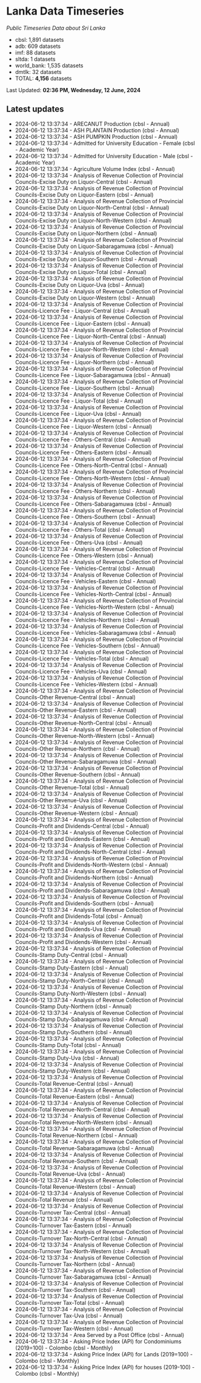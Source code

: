# Lanka Data Timeseries
*Public Timeseries Data about Sri Lanka*

* cbsl: 1,891 datasets
* adb: 609 datasets
* imf: 88 datasets
* sltda: 1 datasets
* world_bank: 1,535 datasets
* dmtlk: 32 datasets
* TOTAL: **4,156** datasets

Last Updated: **02:36 PM, Wednesday, 12 June, 2024**

## Latest updates

* 2024-06-12 13:37:34 - ARECANUT Production (cbsl - Annual)
* 2024-06-12 13:37:34 - ASH PLANTAIN Production (cbsl - Annual)
* 2024-06-12 13:37:34 - ASH PUMPKIN Production (cbsl - Annual)
* 2024-06-12 13:37:34 - Admitted for University Education - Female (cbsl - Academic Year)
* 2024-06-12 13:37:34 - Admitted for University Education - Male (cbsl - Academic Year)
* 2024-06-12 13:37:34 - Agriculture Volume Index (cbsl - Annual)
* 2024-06-12 13:37:34 - Analysis of Revenue Collection of Provincial Councils-Excise Duty on Liquor-Central (cbsl - Annual)
* 2024-06-12 13:37:34 - Analysis of Revenue Collection of Provincial Councils-Excise Duty on Liquor-Eastern (cbsl - Annual)
* 2024-06-12 13:37:34 - Analysis of Revenue Collection of Provincial Councils-Excise Duty on Liquor-North-Central (cbsl - Annual)
* 2024-06-12 13:37:34 - Analysis of Revenue Collection of Provincial Councils-Excise Duty on Liquor-North-Western (cbsl - Annual)
* 2024-06-12 13:37:34 - Analysis of Revenue Collection of Provincial Councils-Excise Duty on Liquor-Northern (cbsl - Annual)
* 2024-06-12 13:37:34 - Analysis of Revenue Collection of Provincial Councils-Excise Duty on Liquor-Sabaragamuwa (cbsl - Annual)
* 2024-06-12 13:37:34 - Analysis of Revenue Collection of Provincial Councils-Excise Duty on Liquor-Southern (cbsl - Annual)
* 2024-06-12 13:37:34 - Analysis of Revenue Collection of Provincial Councils-Excise Duty on Liquor-Total (cbsl - Annual)
* 2024-06-12 13:37:34 - Analysis of Revenue Collection of Provincial Councils-Excise Duty on Liquor-Uva (cbsl - Annual)
* 2024-06-12 13:37:34 - Analysis of Revenue Collection of Provincial Councils-Excise Duty on Liquor-Western (cbsl - Annual)
* 2024-06-12 13:37:34 - Analysis of Revenue Collection of Provincial Councils-Licence Fee - Liquor-Central (cbsl - Annual)
* 2024-06-12 13:37:34 - Analysis of Revenue Collection of Provincial Councils-Licence Fee - Liquor-Eastern (cbsl - Annual)
* 2024-06-12 13:37:34 - Analysis of Revenue Collection of Provincial Councils-Licence Fee - Liquor-North-Central (cbsl - Annual)
* 2024-06-12 13:37:34 - Analysis of Revenue Collection of Provincial Councils-Licence Fee - Liquor-North-Western (cbsl - Annual)
* 2024-06-12 13:37:34 - Analysis of Revenue Collection of Provincial Councils-Licence Fee - Liquor-Northern (cbsl - Annual)
* 2024-06-12 13:37:34 - Analysis of Revenue Collection of Provincial Councils-Licence Fee - Liquor-Sabaragamuwa (cbsl - Annual)
* 2024-06-12 13:37:34 - Analysis of Revenue Collection of Provincial Councils-Licence Fee - Liquor-Southern (cbsl - Annual)
* 2024-06-12 13:37:34 - Analysis of Revenue Collection of Provincial Councils-Licence Fee - Liquor-Total (cbsl - Annual)
* 2024-06-12 13:37:34 - Analysis of Revenue Collection of Provincial Councils-Licence Fee - Liquor-Uva (cbsl - Annual)
* 2024-06-12 13:37:34 - Analysis of Revenue Collection of Provincial Councils-Licence Fee - Liquor-Western (cbsl - Annual)
* 2024-06-12 13:37:34 - Analysis of Revenue Collection of Provincial Councils-Licence Fee - Others-Central (cbsl - Annual)
* 2024-06-12 13:37:34 - Analysis of Revenue Collection of Provincial Councils-Licence Fee - Others-Eastern (cbsl - Annual)
* 2024-06-12 13:37:34 - Analysis of Revenue Collection of Provincial Councils-Licence Fee - Others-North-Central (cbsl - Annual)
* 2024-06-12 13:37:34 - Analysis of Revenue Collection of Provincial Councils-Licence Fee - Others-North-Western (cbsl - Annual)
* 2024-06-12 13:37:34 - Analysis of Revenue Collection of Provincial Councils-Licence Fee - Others-Northern (cbsl - Annual)
* 2024-06-12 13:37:34 - Analysis of Revenue Collection of Provincial Councils-Licence Fee - Others-Sabaragamuwa (cbsl - Annual)
* 2024-06-12 13:37:34 - Analysis of Revenue Collection of Provincial Councils-Licence Fee - Others-Southern (cbsl - Annual)
* 2024-06-12 13:37:34 - Analysis of Revenue Collection of Provincial Councils-Licence Fee - Others-Total (cbsl - Annual)
* 2024-06-12 13:37:34 - Analysis of Revenue Collection of Provincial Councils-Licence Fee - Others-Uva (cbsl - Annual)
* 2024-06-12 13:37:34 - Analysis of Revenue Collection of Provincial Councils-Licence Fee - Others-Western (cbsl - Annual)
* 2024-06-12 13:37:34 - Analysis of Revenue Collection of Provincial Councils-Licence Fee - Vehicles-Central (cbsl - Annual)
* 2024-06-12 13:37:34 - Analysis of Revenue Collection of Provincial Councils-Licence Fee - Vehicles-Eastern (cbsl - Annual)
* 2024-06-12 13:37:34 - Analysis of Revenue Collection of Provincial Councils-Licence Fee - Vehicles-North-Central (cbsl - Annual)
* 2024-06-12 13:37:34 - Analysis of Revenue Collection of Provincial Councils-Licence Fee - Vehicles-North-Western (cbsl - Annual)
* 2024-06-12 13:37:34 - Analysis of Revenue Collection of Provincial Councils-Licence Fee - Vehicles-Northern (cbsl - Annual)
* 2024-06-12 13:37:34 - Analysis of Revenue Collection of Provincial Councils-Licence Fee - Vehicles-Sabaragamuwa (cbsl - Annual)
* 2024-06-12 13:37:34 - Analysis of Revenue Collection of Provincial Councils-Licence Fee - Vehicles-Southern (cbsl - Annual)
* 2024-06-12 13:37:34 - Analysis of Revenue Collection of Provincial Councils-Licence Fee - Vehicles-Total (cbsl - Annual)
* 2024-06-12 13:37:34 - Analysis of Revenue Collection of Provincial Councils-Licence Fee - Vehicles-Uva (cbsl - Annual)
* 2024-06-12 13:37:34 - Analysis of Revenue Collection of Provincial Councils-Licence Fee - Vehicles-Western (cbsl - Annual)
* 2024-06-12 13:37:34 - Analysis of Revenue Collection of Provincial Councils-Other Revenue-Central (cbsl - Annual)
* 2024-06-12 13:37:34 - Analysis of Revenue Collection of Provincial Councils-Other Revenue-Eastern (cbsl - Annual)
* 2024-06-12 13:37:34 - Analysis of Revenue Collection of Provincial Councils-Other Revenue-North-Central (cbsl - Annual)
* 2024-06-12 13:37:34 - Analysis of Revenue Collection of Provincial Councils-Other Revenue-North-Western (cbsl - Annual)
* 2024-06-12 13:37:34 - Analysis of Revenue Collection of Provincial Councils-Other Revenue-Northern (cbsl - Annual)
* 2024-06-12 13:37:34 - Analysis of Revenue Collection of Provincial Councils-Other Revenue-Sabaragamuwa (cbsl - Annual)
* 2024-06-12 13:37:34 - Analysis of Revenue Collection of Provincial Councils-Other Revenue-Southern (cbsl - Annual)
* 2024-06-12 13:37:34 - Analysis of Revenue Collection of Provincial Councils-Other Revenue-Total (cbsl - Annual)
* 2024-06-12 13:37:34 - Analysis of Revenue Collection of Provincial Councils-Other Revenue-Uva (cbsl - Annual)
* 2024-06-12 13:37:34 - Analysis of Revenue Collection of Provincial Councils-Other Revenue-Western (cbsl - Annual)
* 2024-06-12 13:37:34 - Analysis of Revenue Collection of Provincial Councils-Profit and Dividends-Central (cbsl - Annual)
* 2024-06-12 13:37:34 - Analysis of Revenue Collection of Provincial Councils-Profit and Dividends-Eastern (cbsl - Annual)
* 2024-06-12 13:37:34 - Analysis of Revenue Collection of Provincial Councils-Profit and Dividends-North-Central (cbsl - Annual)
* 2024-06-12 13:37:34 - Analysis of Revenue Collection of Provincial Councils-Profit and Dividends-North-Western (cbsl - Annual)
* 2024-06-12 13:37:34 - Analysis of Revenue Collection of Provincial Councils-Profit and Dividends-Northern (cbsl - Annual)
* 2024-06-12 13:37:34 - Analysis of Revenue Collection of Provincial Councils-Profit and Dividends-Sabaragamuwa (cbsl - Annual)
* 2024-06-12 13:37:34 - Analysis of Revenue Collection of Provincial Councils-Profit and Dividends-Southern (cbsl - Annual)
* 2024-06-12 13:37:34 - Analysis of Revenue Collection of Provincial Councils-Profit and Dividends-Total (cbsl - Annual)
* 2024-06-12 13:37:34 - Analysis of Revenue Collection of Provincial Councils-Profit and Dividends-Uva (cbsl - Annual)
* 2024-06-12 13:37:34 - Analysis of Revenue Collection of Provincial Councils-Profit and Dividends-Western (cbsl - Annual)
* 2024-06-12 13:37:34 - Analysis of Revenue Collection of Provincial Councils-Stamp Duty-Central (cbsl - Annual)
* 2024-06-12 13:37:34 - Analysis of Revenue Collection of Provincial Councils-Stamp Duty-Eastern (cbsl - Annual)
* 2024-06-12 13:37:34 - Analysis of Revenue Collection of Provincial Councils-Stamp Duty-North-Central (cbsl - Annual)
* 2024-06-12 13:37:34 - Analysis of Revenue Collection of Provincial Councils-Stamp Duty-North-Western (cbsl - Annual)
* 2024-06-12 13:37:34 - Analysis of Revenue Collection of Provincial Councils-Stamp Duty-Northern (cbsl - Annual)
* 2024-06-12 13:37:34 - Analysis of Revenue Collection of Provincial Councils-Stamp Duty-Sabaragamuwa (cbsl - Annual)
* 2024-06-12 13:37:34 - Analysis of Revenue Collection of Provincial Councils-Stamp Duty-Southern (cbsl - Annual)
* 2024-06-12 13:37:34 - Analysis of Revenue Collection of Provincial Councils-Stamp Duty-Total (cbsl - Annual)
* 2024-06-12 13:37:34 - Analysis of Revenue Collection of Provincial Councils-Stamp Duty-Uva (cbsl - Annual)
* 2024-06-12 13:37:34 - Analysis of Revenue Collection of Provincial Councils-Stamp Duty-Western (cbsl - Annual)
* 2024-06-12 13:37:34 - Analysis of Revenue Collection of Provincial Councils-Total Revenue-Central (cbsl - Annual)
* 2024-06-12 13:37:34 - Analysis of Revenue Collection of Provincial Councils-Total Revenue-Eastern (cbsl - Annual)
* 2024-06-12 13:37:34 - Analysis of Revenue Collection of Provincial Councils-Total Revenue-North-Central (cbsl - Annual)
* 2024-06-12 13:37:34 - Analysis of Revenue Collection of Provincial Councils-Total Revenue-North-Western (cbsl - Annual)
* 2024-06-12 13:37:34 - Analysis of Revenue Collection of Provincial Councils-Total Revenue-Northern (cbsl - Annual)
* 2024-06-12 13:37:34 - Analysis of Revenue Collection of Provincial Councils-Total Revenue-Sabaragamuwa (cbsl - Annual)
* 2024-06-12 13:37:34 - Analysis of Revenue Collection of Provincial Councils-Total Revenue-Southern (cbsl - Annual)
* 2024-06-12 13:37:34 - Analysis of Revenue Collection of Provincial Councils-Total Revenue-Uva (cbsl - Annual)
* 2024-06-12 13:37:34 - Analysis of Revenue Collection of Provincial Councils-Total Revenue-Western (cbsl - Annual)
* 2024-06-12 13:37:34 - Analysis of Revenue Collection of Provincial Councils-Total Revenue (cbsl - Annual)
* 2024-06-12 13:37:34 - Analysis of Revenue Collection of Provincial Councils-Turnover Tax-Central (cbsl - Annual)
* 2024-06-12 13:37:34 - Analysis of Revenue Collection of Provincial Councils-Turnover Tax-Eastern (cbsl - Annual)
* 2024-06-12 13:37:34 - Analysis of Revenue Collection of Provincial Councils-Turnover Tax-North-Central (cbsl - Annual)
* 2024-06-12 13:37:34 - Analysis of Revenue Collection of Provincial Councils-Turnover Tax-North-Western (cbsl - Annual)
* 2024-06-12 13:37:34 - Analysis of Revenue Collection of Provincial Councils-Turnover Tax-Northern (cbsl - Annual)
* 2024-06-12 13:37:34 - Analysis of Revenue Collection of Provincial Councils-Turnover Tax-Sabaragamuwa (cbsl - Annual)
* 2024-06-12 13:37:34 - Analysis of Revenue Collection of Provincial Councils-Turnover Tax-Southern (cbsl - Annual)
* 2024-06-12 13:37:34 - Analysis of Revenue Collection of Provincial Councils-Turnover Tax-Total (cbsl - Annual)
* 2024-06-12 13:37:34 - Analysis of Revenue Collection of Provincial Councils-Turnover Tax-Uva (cbsl - Annual)
* 2024-06-12 13:37:34 - Analysis of Revenue Collection of Provincial Councils-Turnover Tax-Western (cbsl - Annual)
* 2024-06-12 13:37:34 - Area Served by a Post Office (cbsl - Annual)
* 2024-06-12 13:37:34 - Asking Price Index (API) for Condominiums (2019=100) - Colombo (cbsl - Monthly)
* 2024-06-12 13:37:34 - Asking Price Index (API) for Lands (2019=100) - Colombo (cbsl - Monthly)
* 2024-06-12 13:37:34 - Asking Price Index (API) for houses (2019-100) - Colombo (cbsl - Monthly)